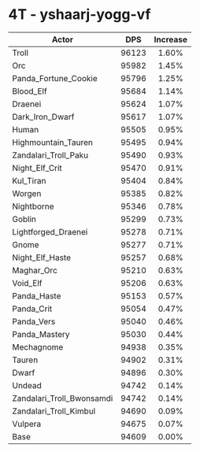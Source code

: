 # 4T - yshaarj-yogg-vf
| Actor | DPS | Increase |
|---|:---:|:---:|
|Troll|96123|1.60%|
|Orc|95982|1.45%|
|Panda_Fortune_Cookie|95796|1.25%|
|Blood_Elf|95684|1.14%|
|Draenei|95624|1.07%|
|Dark_Iron_Dwarf|95617|1.07%|
|Human|95505|0.95%|
|Highmountain_Tauren|95495|0.94%|
|Zandalari_Troll_Paku|95490|0.93%|
|Night_Elf_Crit|95470|0.91%|
|Kul_Tiran|95404|0.84%|
|Worgen|95385|0.82%|
|Nightborne|95346|0.78%|
|Goblin|95299|0.73%|
|Lightforged_Draenei|95278|0.71%|
|Gnome|95277|0.71%|
|Night_Elf_Haste|95257|0.68%|
|Maghar_Orc|95210|0.63%|
|Void_Elf|95206|0.63%|
|Panda_Haste|95153|0.57%|
|Panda_Crit|95054|0.47%|
|Panda_Vers|95040|0.46%|
|Panda_Mastery|95030|0.44%|
|Mechagnome|94938|0.35%|
|Tauren|94902|0.31%|
|Dwarf|94896|0.30%|
|Undead|94742|0.14%|
|Zandalari_Troll_Bwonsamdi|94742|0.14%|
|Zandalari_Troll_Kimbul|94690|0.09%|
|Vulpera|94675|0.07%|
|Base|94609|0.00%|
